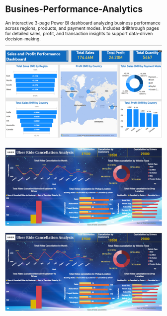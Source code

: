 # Busines-Performance-Analytics

An interactive 3-page Power BI dashboard analyzing business performance across regions, products, and payment modes. Includes drillthrough pages for detailed sales, profit, and transaction insights to support data-driven decision-making.

---


![Uber Dashboard](https://github.com/Pranshul-cloud/Busines-Performance-Analytics/blob/main/Dashboard.pnh/Main_Dashboard.png)

![Uber Dashboard](https://github.com/Pranshul-cloud/Uber-Ride-Cancellation-Analysis/blob/main/02-Dashboard.png)
---
![Uber Dashboard](https://github.com/Pranshul-cloud/Uber-Ride-Cancellation-Analysis/blob/main/02-Dashboard.png)
